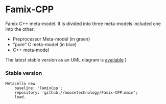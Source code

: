 # Famix-CPP

Famix C++ meta-model. It is divided into three meta-models included one into the other:
- Preprocessor Meta-model (in green)
- "pure" C meta-model (in blue)
- C++ meta-model

The latest stable version as an UML diagram is [available](https://raw.githubusercontent.com/moosetechnology/Famix-Cpp/v1/doc/cppFullModel.svg)
)
### Stable version

```Smalltalk
Metacello new
    baseline: 'FamixCpp';
    repository: 'github://moosetechnology/Famix-CPP:main';
    load.
```
